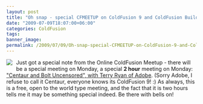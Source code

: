 ```yaml
---
layout: post
title: "Oh snap - special CFMEETUP on ColdFusion 9 and ColdFusion Builder"
date: "2009-07-09T18:07:00+06:00"
categories: ColdFusion 
tags: 
banner_image: 
permalink: /2009/07/09/Oh-snap-special-CFMEETUP-on-ColdFusion-9-and-ColdFusion-Builder
---
```


<img src="https://static.raymondcamden.com/images/cfjedi//surprise.jpg" align="left" style="margin-right:10px;margin-bottom:10px"> Just got a special note from the Online
ColdFusion Meetup - there will be a special meeting on Monday, a special <b>2 hour</b> meeting on Monday: <a href="http://www.meetup.com/coldfusionmeetup/calendar/10841349/">"Centaur and Bolt Uncensored", with Terry Ryan of Adobe</a>. (Sorry Adobe, I refuse to call it Centaur, everyone knows its ColdFusion 9! :) As always, this is a free, open to the world type meeting, and the fact that it is two hours tells me it may be something special indeed. Be there with bells on!

<br clear="left">